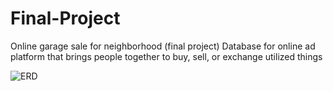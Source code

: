 # Final-Project
Online garage sale for neighborhood (final project)
Database for online ad platform that brings people together to buy, sell, or exchange utilized things





![ERD](erd.jpg)
